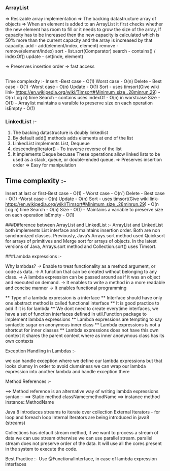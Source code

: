 ### ArrayList 
=> Resizable array implementation 
=> The backing datastructure array of objects
=> When an element is added to an ArrayList it first checks whether the new element has room to fill or it needs to grow the size of the array, If capacity has to be increased then the new capacity is calculated which is 50% more than the current capacity and the array is increased by that capacity.
add  - add(element/index, element)
remove  - remove(element/index)
sort - list.sort(Comparator)
search - contains() / indexOf()
update - set(inde, element)

=> Preserves insertion order
=> fast access

##
Time complexity :-
Insert -Best case - O(1) Worst case - O(n)
Delete -  Best case - O(1) -Worst case - O(n)
Update - O(1)
Sort - uses timsort(Give wiki link- https://en.wikipedia.org/wiki/Timsort#Minimum_size_.28minrun.29) - O(n Log n) time
Search - contains uses indexOf - O(n) in worstcase
Size - O(1) - Arraylist maintains a varaible to preserve size on each operation
isEmpty - O(1) 

### LinkedList :-
1. The backing datastructure is doubly linkedlist
2. By default add() methods adds elements at end of the list
3. LinkedList implements List, Dequeue
4. descendingIterator() - To traverse reverse of the list
5. It implements Deque becuase These operations allow linked lists to be used as a stack, queue, or double-ended queue. 
=> Preserves insertion order
=> Easy for manipulation


## Time complexity :-
Insert at last or first-Best case - O(1) - Worst case - O(n`)
Delete -  Best case - O(1) -Worst case - O(n)
Update - O(n)
Sort - uses timsort(Give wiki link- https://en.wikipedia.org/wiki/Timsort#Minimum_size_.28minrun.29) - O(n Log n) time
Search - O(n)
Size - O(1) - Maintains a variable to preserve size on each operation
isEmpty - O(1) 


###Difference between ArrayList and LinkedList :-
ArrayList and LinkedList both implements List interface and maintains insertion order. Both are non synchronized classes.
Previously, Java’s Arrays.sort method used Quicksort for arrays of primitives and Merge sort for arrays of objects. In the latest versions of Java, Arrays.sort method and Collection.sort() uses Timsort.



###Lambda expressions :-
   
   Why lambdas?
   -> Enable to treat functionality as a method argument, or code as data.
   -> A function that can be created without belonging to any class.
   -> A lambda expression can be passed around as if it was an object and executed on demand.
   -> It enables to write a method in a more readable and concise manner
   -> It enables functional programming
   
   
   ** Type of a lambda expression is a interface
   ** Interface should have only one abstract method is called functional interface
   ** It is good practice to add if it is for lambda
   ** We dont need to create everytime interfaces, we have a set of function interfaces defined in util.Function package to implement lambda expressions
   ** Lambda expressions are tempting to say syntactic sugar on anonymous inner class
   ** Lambda expressions is not a shortcut for inner classes
   ** Lambda expressions does not have this own context it shares the parent context where as inner anonymous class has its own contexts
   
   Exception Handling in Lambdas :-
   
   we can handle exception where we define our lambda expressions but that looks clumsy
   In order to avoid clumsiness we can wrap our lambda expression into another lambda and handle exception there
   
   
   Method References :-
   
   ==> Method reference is an alternative way of writing lambda expressions
   syntax :-
       ==> Static method className::methodName
       ==> instance method instance::MethodName
   
   
   
   Java 8 introduces streams to iterate over collection
   External Iterators - for loop and foreach loop
   Internal Iterators are being introduced in java8 (streams)
   
   Collections has default stream method,
   if we want to process a stream of data we can use stream otherwise we can use parallel stream.
   parallel stream does not preserve order of the data. It will use all the cores present in the system to execute the code.
   
   
   Best Practice :-
   Use @FunctionalInterface, in case of lambda expression interfaces